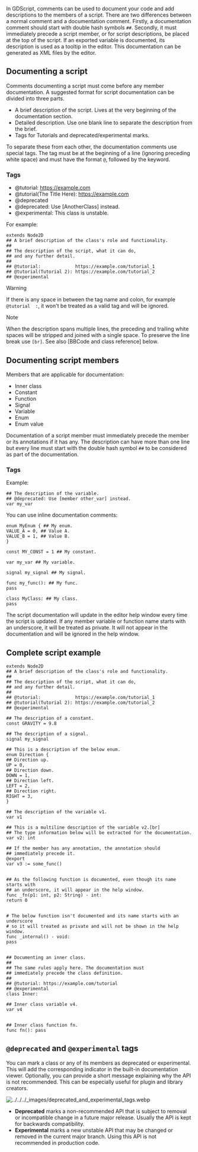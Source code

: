 In GDScript, comments can be used to document your code and add descriptions to the members of a script. There are two differences between a normal comment and a documentation comment. Firstly, a documentation comment should start with double hash symbols `##`. Secondly, it must immediately precede a script member, or for script descriptions, be placed at the top of the script. If an exported variable is documented, its description is used as a tooltip in the editor. This documentation can be generated as XML files by the editor.

## Documenting a script

Comments documenting a script must come before any member documentation. A suggested format for script documentation can be divided into three parts.

-   A brief description of the script. Lives at the very beginning of the documentation section.
-   Detailed description. Use one blank line to separate the description from the brief.
-   Tags for Tutorials and deprecated/experimental marks.

To separate these from each other, the documentation comments use special tags. The tag must be at the beginning of a line (ignoring preceding white space) and must have the format `@`, followed by the keyword.

### Tags

- @tutorial: https://example.com
- @tutorial(The Title Here): https://example.com
- @deprecated
- @deprecated: Use [AnotherClass] instead.
- @experimental: This class is unstable.

For example:

```
extends Node2D
## A brief description of the class's role and functionality.
##
## The description of the script, what it can do,
## and any further detail.
##
## @tutorial:             https://example.com/tutorial_1
## @tutorial(Tutorial 2): https://example.com/tutorial_2
## @experimental
```

Warning

If there is any space in between the tag name and colon, for example `@tutorial  :`, it won't be treated as a valid tag and will be ignored.

Note

When the description spans multiple lines, the preceding and trailing white spaces will be stripped and joined with a single space. To preserve the line break use `[br]`. See also [BBCode and class reference] below.

## Documenting script members

Members that are applicable for documentation:

-   Inner class
-   Constant
-   Function
-   Signal
-   Variable
-   Enum
-   Enum value

Documentation of a script member must immediately precede the member or its annotations if it has any. The description can have more than one line but every line must start with the double hash symbol `##` to be considered as part of the documentation.

### Tags

Example:

```
## The description of the variable.
## @deprecated: Use [member other_var] instead.
var my_var
```

You can use inline documentation comments:

```
enum MyEnum { ## My enum.
VALUE_A = 0, ## Value A.
VALUE_B = 1, ## Value B.
}

const MY_CONST = 1 ## My constant.

var my_var ## My variable.

signal my_signal ## My signal.

func my_func(): ## My func.
pass

class MyClass: ## My class.
pass
```

The script documentation will update in the editor help window every time the script is updated. If any member variable or function name starts with an underscore, it will be treated as private. It will not appear in the documentation and will be ignored in the help window.

## Complete script example

```
extends Node2D
## A brief description of the class's role and functionality.
##
## The description of the script, what it can do,
## and any further detail.
##
## @tutorial:             https://example.com/tutorial_1
## @tutorial(Tutorial 2): https://example.com/tutorial_2
## @experimental

## The description of a constant.
const GRAVITY = 9.8

## The description of a signal.
signal my_signal

## This is a description of the below enum.
enum Direction {
## Direction up.
UP = 0,
## Direction down.
DOWN = 1,
## Direction left.
LEFT = 2,
## Direction right.
RIGHT = 3,
}

## The description of the variable v1.
var v1

## This is a multiline description of the variable v2.[br]
## The type information below will be extracted for the documentation.
var v2: int

## If the member has any annotation, the annotation should
## immediately precede it.
@export
var v3 := some_func()


## As the following function is documented, even though its name starts with
## an underscore, it will appear in the help window.
func _fn(p1: int, p2: String) - int:
return 0


# The below function isn't documented and its name starts with an underscore
# so it will treated as private and will not be shown in the help window.
func _internal() - void:
pass


## Documenting an inner class.
##
## The same rules apply here. The documentation must
## immediately precede the class definition.
##
## @tutorial: https://example.com/tutorial
## @experimental
class Inner:

## Inner class variable v4.
var v4


## Inner class function fn.
func fn(): pass
```

## `@deprecated` and `@experimental` tags

You can mark a class or any of its members as deprecated or experimental. This will add the corresponding indicator in the built-in documentation viewer. Optionally, you can provide a short message explaining why the API is not recommended. This can be especially useful for plugin and library creators.

![../../../_images/deprecated_and_experimental_tags.webp](https://docs.godotengine.org/en/stable/_images/deprecated_and_experimental_tags.webp)

-   **Deprecated** marks a non-recommended API that is subject to removal or incompatible change in a future major release. Usually the API is kept for backwards compatibility.
-   **Experimental** marks a new unstable API that may be changed or removed in the current major branch. Using this API is not recommended in production code.